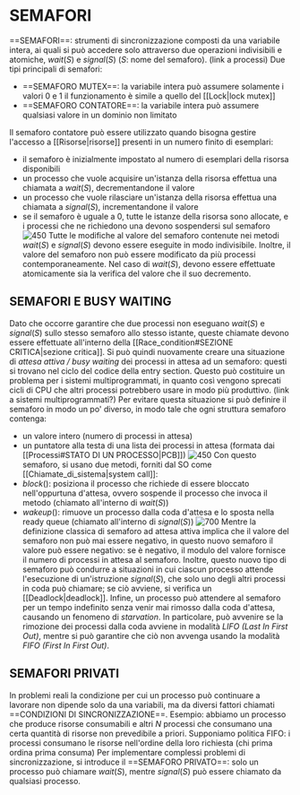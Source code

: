 # SEMAFORI
==SEMAFORI==: strumenti di sincronizzazione composti da una variabile intera, ai quali si può accedere solo attraverso due operazioni indivisibili e atomiche, $wait(S)$ e $signal(S)$ ($S$: nome del semaforo).
(link a processi)
Due tipi principali di semafori:
- ==SEMAFORO MUTEX==: la variabile intera può assumere solamente i valori 0 e 1
	il funzionamento è simile a quello del [[Lock|lock mutex]]
- ==SEMAFORO CONTATORE==: la variabile intera può assumere qualsiasi valore in un dominio non limitato

Il semaforo contatore può essere utilizzato quando bisogna gestire l'accesso a [[Risorse|risorse]] presenti in un numero finito di esemplari:
- il semaforo è inizialmente impostato al numero di esemplari della risorsa disponibili
- un processo che vuole acquisire un'istanza della risorsa effettua una chiamata a $wait(S)$, decrementandone il valore
- un processo che vuole rilasciare un'istanza della risorsa effettua una chiamata a $signal(S)$, incrementandone il valore
- se il semaforo è uguale a 0, tutte le istanze della risorsa sono allocate, e i processi che ne richiedono una devono sospendersi sul semaforo
![450](semafori.png)
Tutte le modifiche al valore del semaforo contenute nei metodi $wait(S)$ e $signal(S)$ devono essere eseguite in modo indivisibile. Inoltre, il valore del semaforo non può essere modificato da più processi contemporaneamente. Nel caso di $wait(S)$, devono essere effettuate atomicamente sia la verifica del valore che il suo decremento.

## SEMAFORI E BUSY WAITING
Dato che occorre garantire che due processi non eseguano $wait(S)$ e $signal(S)$ sullo stesso semaforo allo stesso istante, queste chiamate devono essere effettuate all'interno della [[Race_condition#SEZIONE CRITICA|sezione critica]]. Si può quindi nuovamente creare una situazione di _attesa attiva / busy waiting_ dei processi in attesa ad un semaforo: questi si trovano nel ciclo del codice della entry section. Questo può costituire un problema per i sistemi multiprogrammati, in quanto così vengono sprecati cicli di CPU che altri processi potrebbero usare in modo più produttivo.
(link a sistemi multiprogrammati?)
Per evitare questa situazione si può definire il semaforo in modo un po' diverso, in modo tale che ogni struttura semaforo contenga:
- un valore intero (numero di processi in attesa)
- un puntatore alla testa di una lista dei processi in attesa (formata dai [[Processi#STATO DI UN PROCESSO|PCB]])
![450](semafori2.png)
Con questo semaforo, si usano due metodi, forniti dal SO come [[Chiamate_di_sistema|system call]]:
- $block()$: posiziona il processo che richiede di essere bloccato nell'oppurtuna d'attesa, ovvero sospende il processo che invoca il metodo (chiamato all'interno di $wait(S)$)
- $wakeup()$: rimuove un processo dalla coda d'attesa e lo sposta nella ready queue (chiamato all'interno di $signal(S)$)
![700](semafori3.png)
Mentre la definizione classica di semaforo ad attesa attiva implica che il valore del semaforo non può mai essere negativo, in questo nuovo semaforo il valore può essere negativo: se è negativo, il modulo del valore fornisce il numero di processi in attesa al semaforo.
Inoltre, questo nuovo tipo di semaforo può condurre a situazioni in cui ciascun processo attende l'esecuzione di un'istruzione $signal(S)$, che solo uno degli altri processi in coda può chiamare; se ciò avviene, si verifica un [[Deadlock|deadlock]].
Infine, un processo può attendere al semaforo per un tempo indefinito senza venir mai rimosso dalla coda d'attesa, causando un fenomeno di _starvation_. In particolare, può avvenire se la rimozione dei processi dalla coda avviene in modalità _LIFO (Last In First Out)_, mentre si può garantire che ciò non avvenga usando la modalità _FIFO (First In First Out)_.

## SEMAFORI PRIVATI
In problemi reali la condizione per cui un processo può continuare a lavorare non dipende solo da una variabili, ma da diversi fattori chiamati ==CONDIZIONI DI SINCRONIZZAZIONE==.
Esempio:
	abbiamo un processo che produce risorse consumabili e altri _N_ processi che consumano una certa quantità di risorse non prevedibile a priori. Supponiamo politica FIFO: i processi consumano le risorse nell'ordine della loro richiesta (chi prima ordina prima consuma)
Per implementare complessi problemi di sincronizzazione, si introduce il ==SEMAFORO PRIVATO==: solo un processo può chiamare $wait(S)$, mentre $signal(S)$ può essere chiamato da qualsiasi processo.